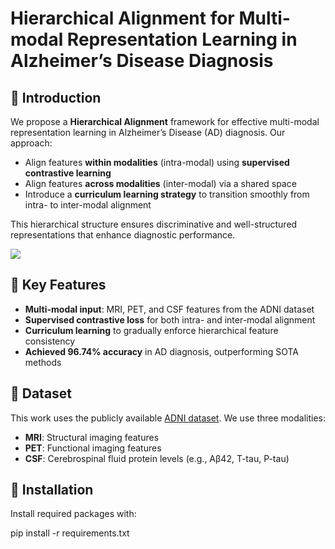 # Hierarchical Alignment for Multi-modal Representation Learning in Alzheimer’s Disease Diagnosis

## 🧠 Introduction

We propose a **Hierarchical Alignment** framework for effective multi-modal representation learning in Alzheimer’s Disease (AD) diagnosis. Our approach:

- Align features **within modalities** (intra-modal) using **supervised contrastive learning**
- Align features **across modalities** (inter-modal) via a shared space
- Introduce a **curriculum learning strategy** to transition smoothly from intra- to inter-modal alignment

This hierarchical structure ensures discriminative and well-structured representations that enhance diagnostic performance.

![](https://github.com/qizhiJing/Hierarchical-Alignment-for-Multi-modal-Representation-Learning-in-Alzheimer-s-Disease-Diagnosis/blob/master/images/-s1bvs7ct6glsj25c-001.jpg)

## 🧪 Key Features

- **Multi-modal input**: MRI, PET, and CSF features from the ADNI dataset
- **Supervised contrastive loss** for both intra- and inter-modal alignment
- **Curriculum learning** to gradually enforce hierarchical feature consistency
- **Achieved 96.74% accuracy** in AD diagnosis, outperforming SOTA methods

## 📁 Dataset

This work uses the publicly available [ADNI dataset](http://adni.loni.usc.edu/). We use three modalities:

- **MRI**: Structural imaging features
- **PET**: Functional imaging features
- **CSF**: Cerebrospinal fluid protein levels (e.g., Aβ42, T-tau, P-tau)

## 📁 Installation

Install required packages with:

pip install -r requirements.txt



